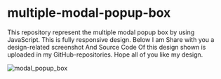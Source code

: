 # multiple-modal-popup-box
This repository represent the multiple modal popup box by using JavaScript.
This is fully responsive design. 
Below I am Share with you a design-related screenshot And Source Code Of this design shown is uploaded in my GitHub-repositories. 
Hope all of you like my design.

![modal_popup_box](https://user-images.githubusercontent.com/69725593/130735238-64c5ccce-23df-4d04-8c82-f6a2f2266d0c.png)
